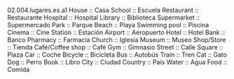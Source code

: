 02.004.lugares.es.a1
House :: Casa
School :: Escuela
Restaurant :: Restaurante
Hospital :: Hospital
Library :: Biblioteca
Supermarket :: Supermercado
Park :: Parque
Beach :: Playa
Swimming pool :: Piscina
Cinema :: Cine
Station :: Estación
Airport :: Aeropuerto
Hotel :: Hotel
Bank :: Banco
Pharmacy :: Farmacia
Church :: Iglesia
Museum :: Museo
Shop/Store :: Tienda
Café/Coffee shop :: Café
Gym :: Gimnasio
Street :: Calle
Square :: Plaza
Car :: Coche
Bicycle :: Bicicleta
Bus :: Autobús
Train :: Tren
Cat :: Gato
Dog :: Perro
Book :: Libro
City :: Ciudad
Country :: País
Water :: Agua
Food :: Comida
